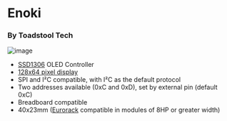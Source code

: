 # Enoki
### By Toadstool Tech
![image](https://github.com/roryjamesallen/Enoki-Allen-Synthesis/assets/79809962/856ca1ea-29b3-4f49-9913-527863668345)

- [SSD1306](https://cdn-shop.adafruit.com/datasheets/SSD1306.pdf) OLED Controller
- [128x64 pixel display](https://www.buydisplay.com/white-1-3-inch-oled-i2c-arduino-ssd1306-display-module-connector-fpc) 
- SPI and I²C compatible, with I²C as the default protocol
- Two addresses available (0xC and 0xD), set by external pin (default 0xC)
- Breadboard compatible
- 40x23mm ([Eurorack](https://doepfer.de/a100_man/a100m_e.htm) compatible in modules of 8HP or greater width)

